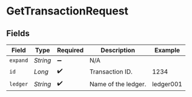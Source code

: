 # GetTransactionRequest


## Fields

| Field               | Type                | Required            | Description         | Example             |
| ------------------- | ------------------- | ------------------- | ------------------- | ------------------- |
| `expand`            | *String*            | :heavy_minus_sign:  | N/A                 |                     |
| `id`                | *Long*              | :heavy_check_mark:  | Transaction ID.     | 1234                |
| `ledger`            | *String*            | :heavy_check_mark:  | Name of the ledger. | ledger001           |